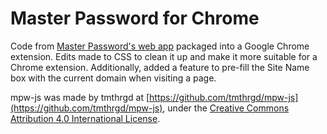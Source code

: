 # Master Password for Chrome

Code from [Master Password's web app](https://github.com/Lyndir/MasterPassword/tree/master/Site/mpw-js) packaged into a Google Chrome extension. Edits made to CSS to clean it up and make it more suitable for a Chrome extension. Additionally, added a feature to pre-fill the Site Name box with the current domain when visiting a page.

mpw-js was made by tmthrgd at [https://github.com/tmthrgd/mpw-js](https://github.com/tmthrgd/mpw-js), under the [Creative Commons Attribution 4.0 International License](https://creativecommons.org/licenses/by/4.0/).